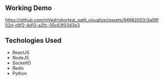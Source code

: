 <h2>Working Demo</h2>

https://github.com/mVedr/shortest_path_visualizer/assets/94962003/3a08f02d-c6f2-4d13-a2fc-55c63f0343e3

<h2>Techologies Used</h2>
<ul>
  <li>ReactJS</li>
  <li>NodeJS</li>
  <li>SocketIO</li>
  <li>Redis</li>
  <li>Python</li>
</ul>
